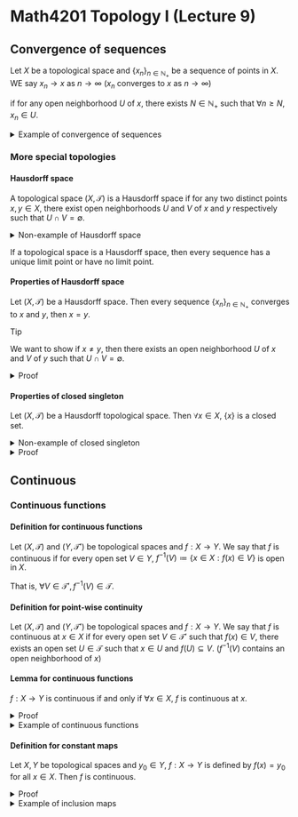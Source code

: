 # Math4201 Topology I (Lecture 9)

## Convergence of sequences

Let $X$ be a topological space and $\{x_n\}_{n\in\mathbb{N}_+}$ be a sequence of points in $X$. WE say $x_n\to x$ as $n\to \infty$ ($x_n$ converges to $x$ as $n\to \infty$)

if for any open neighborhood $U$ of $x$, there exists $N\in\mathbb{N}_+$ such that $\forall n\geq N, x_n\in U$.

<details>
<summary>Example of convergence of sequences</summary>

Let $X=\{a,b,c\}$ with the topology $\mathcal{T}=\{\emptyset, \{b\}, \{a,b\}, \{b,c\}, \{a,b,c\}\}$

Let $x_n=b$ for all $n\in\mathbb{N}_+$. Then $x_n\to b$ as $n\to \infty$.

Moreover, $x_n\to a$ as $n\to \infty$ since any open neighborhood of $a$ ($\{a,b\}$,$\{a,b,c\}$) contains $b$.

Without loss of generality, $x_n\to c$ as $n\to \infty$ since any open neighborhood of $c$ ($\{b,c\}$,$\{a,b,c\}$) contains $b$.

> You may find convergence of sequences in more than one point.

Let $x_n=a$ for all $n\in\mathbb{N}_+$. Then $x_n\to a$ as $n\to \infty$ (take $U=\{a,b\}$)

A non-example of convergence of sequences:

Let $x_n=\begin{cases}a, & n\text{ is even} \\ c, & n\text{ is odd}\end{cases}$. Then $x_n$ does not converge to any point in $X$. So this sequence does not have a limit in $(X,\mathcal{T})$.

</details>

### More special topologies

#### Hausdorff space

A topological space $(X,\mathcal{T})$ is a Hausdorff space if for any two distinct points $x,y\in X$, there exist open neighborhoods $U$ and $V$ of $x$ and $y$ respectively such that $U\cap V=\emptyset$.

<details>
<summary>Non-example of Hausdorff space</summary>

Let $X=\{a,b,c\}$ with the topology $\mathcal{T}=\{\emptyset, \{b\}, \{a,b\}, \{b,c\}, \{a,b,c\}\}$

Let $x=a,y=b$. Then they don't have disjoint open neighborhoods.

This topology is not a Hausdorff space.

</details>

If a topological space is a Hausdorff space, then every sequence has a unique limit point or have no limit point.

#### Properties of Hausdorff space

Let $(X,\mathcal{T})$ be a Hausdorff space. Then every sequence $\{x_n\}_{n\in\mathbb{N}_+}$ converges to $x$ and $y$, then $x=y$.

> [!TIP]
>
> We want to show if $x\neq y$, then there exists an open neighborhood $U$ of $x$ and $V$ of $y$ such that $U\cap V=\emptyset$.

<details>
<summary>Proof</summary>

We proceed by contradiction.

Suppose $x\neq y$, then by definition of Hausdorff space, there exists an open neighborhood $U$ of $x$ and $V$ of $y$ such that $U\cap V=\emptyset$.

If $x_n$ converges to $x$, then for any open neighborhood $U_x$ of $x$, there exists $N_x\in\mathbb{N}_+$ such that $\forall n\geq N_x, x_n\in U_x$. Similarly, for any open neighborhood $U_y$ of $y$, there exists $N_y\in\mathbb{N}_+$ such that $\forall n\geq N_y, x_n\in U_y$.

Then we can find $N=max\{N_x,N_y\}$ such that $x_n\in U_x\cap U_y$ for all $n\geq N$. This contradicts the assumption that $U\cap V=\emptyset$.

Therefore, $x=y$.

</details>

#### Properties of closed singleton

Let $(X,\mathcal{T})$ be a Hausdorff topological space. Then $\forall x\in X$, $\{x\}$ is a closed set.

<details>
<summary>Non-example of closed singleton</summary>

Let $X=\{a,b,c\}$ with the topology $\mathcal{T}=\{\emptyset, \{b\}, \{a,b\}, \{b,c\}, \{a,b,c\}\}$

Then $\{b\}$ is not a closed set, since $X\setminus \{b\}=\{a,c\}$ is not an open set.

</details>

<details>
<summary>Proof</summary>

We need to show that $A=X\setminus \{x\}$ is an open set.

Take $y\in A$, then by the assumption, $x$ and $y$ have disjoint open neighborhoods $U_x$ and $V_y$ respectively. $x\in U_x$ and $y\in V_y$ and $U_x\cap V_y=\emptyset$.

So $x\notin V_y$, $y\in V_y$. So $A\subseteq\bigcup_{y\in A,y\neq x} V_y$.

Since $\forall V_y,x\notin V_y$, So $A\subseteq\bigcup_{y\in A,y\neq x} V_y$.

So $A=\bigcup_{y\in A,y\neq x} V_y$ is an arbitrary union of open sets, so $A$ is an open set.

Therefore, $\{x\}$ is a closed set.

</details>

## Continuous

### Continuous functions

#### Definition for continuous functions

Let $(X,\mathcal{T})$ and $(Y,\mathcal{T}')$ be topological spaces and $f:X\to Y$. We say that $f$ is continuous if for every open set $V\in Y$, $f^{-1}(V)\coloneqq\{x\in X: f(x)\in V\}$ is open in $X$.

That is, $\forall V\in \mathcal{T}', f^{-1}(V)\in \mathcal{T}$.

#### Definition for point-wise continuity

Let $(X,\mathcal{T})$ and $(Y,\mathcal{T}')$ be topological spaces and $f:X\to Y$. We say that $f$ is continuous at $x\in X$ if for every open set $V\in \mathcal{T}'$ such that $f(x)\in V$, there exists an open set $U\in \mathcal{T}$ such that $x\in U$ and $f(U)\subseteq V$. ($f^{-1}(V)$ contains an open neighborhood of $x$)

#### Lemma for continuous functions

$f:X\to Y$ is continuous if and only if $\forall x\in X$, $f$ is continuous at $x$.

<details>
<summary>Proof</summary>

$\Rightarrow$:

Trivial

$\Leftarrow$:

Take an open set $V\in \mathcal{T}'$. Then for any point $x\in f^{-1}(V)$, we have $f(x)\in V$.

In particular, by definition of continuity at $x$, there exists an open set $U_x$ of $x$ such that $U_x\subseteq f^{-1}(V)$.

Then $f^{-1}(V)=\bigcup_{x\in f^{-1}(V)} U_x$ is an arbitrary union of open sets, so $f^{-1}(V)$ is open in $X$.

</details>

<details>
<summary>Example of continuous functions</summary>

Let $X$ be any set and $\mathcal{T}$ be the discrete topology on $X$, $\mathcal{T}'$ be the trivial topology on $X$.

Let $f:(X,\mathcal{T})\to (X,\mathcal{T}')$ be the identity function. Then $f$ is continuous.

Since forall $V\in \mathcal{T}'$, $V$ is open in $X$, we can find $f^{-1}(V)$ is open in $X$. (only neet to test $X,\emptyset$)

In general, if $T$ is a finer than $T'$, then $f:(X,\mathcal{T})\to (X,\mathcal{T}')$ be the identity map is continuous.

However, if we let $f:(X,\mathcal{T}')\to (X,\mathcal{T})$ be the identity function, then $f$ is not continuous unless $X$ is a singleton.

</details>

#### Definition for constant maps

Let $X,Y$ be topological spaces and $y_0\in Y$, $f:X\to Y$ is defined by $f(x)=y_0$ for all $x\in X$. Then $f$ is continuous.

<details>
<summary>Proof</summary>

Take an open set $V\in \mathcal{T}'$. $f^{-1}(V)=\begin{cases}X, & y_0\in V \\ \emptyset, & y_0\notin V\end{cases}$ is open in $X$. (by definition of topology, $X,\emptyset$ are open in $X$)

</details>

<details>
<summary>Example of inclusion maps</summary>

Let $X$ be a topological space and $A\subseteq X$ equipped with the subspace topology. 

Let $f:A\to X$ be the inclusion map $f(x)=x$ for all $x\in A$.

Then take $V\subseteq X$ be an open set. $f^{-1}(V)=V\cap A\subseteq A$ is open in $A$ (by subspace topology).

</details>
